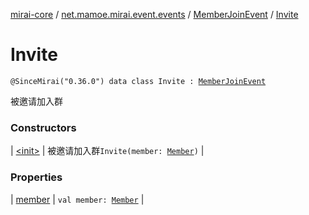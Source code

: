 [mirai-core](../../../index.md) / [net.mamoe.mirai.event.events](../../index.md) / [MemberJoinEvent](../index.md) / [Invite](./index.md)

# Invite

`@SinceMirai("0.36.0") data class Invite : `[`MemberJoinEvent`](../index.md)

被邀请加入群

### Constructors

| [&lt;init&gt;](-init-.md) | 被邀请加入群`Invite(member: `[`Member`](../../../net.mamoe.mirai.contact/-member/index.md)`)` |

### Properties

| [member](member.md) | `val member: `[`Member`](../../../net.mamoe.mirai.contact/-member/index.md) |

